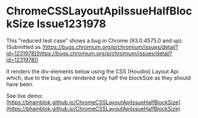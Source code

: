 # ChromeCSSLayoutApiIssueHalfBlockSize Issue1231978

This "reduced test case" shows a bug in Chrome (93.0.4575.0 and up).
(Submitted as [https://bugs.chromium.org/p/chromium/issues/detail?id=1231978](https://bugs.chromium.org/p/chromium/issues/detail?id=1231978))

It renders the div-elements below using the CSS (Houdini) Layout Api which, due to the bug, are rendered only half the blockSize as they should have been.

See live demo: [https://bhamblok.github.io/ChromeCSSLayoutApiIssueHalfBlockSize](https://bhamblok.github.io/ChromeCSSLayoutApiIssueHalfBlockSize)